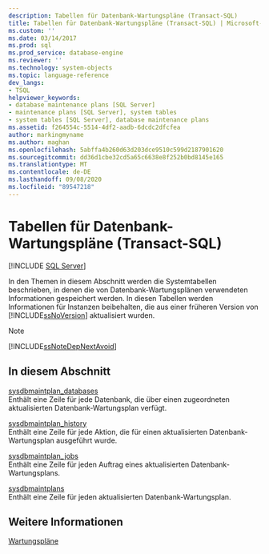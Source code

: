```yaml
---
description: Tabellen für Datenbank-Wartungspläne (Transact-SQL)
title: Tabellen für Datenbank-Wartungspläne (Transact-SQL) | Microsoft-Dokumentation
ms.custom: ''
ms.date: 03/14/2017
ms.prod: sql
ms.prod_service: database-engine
ms.reviewer: ''
ms.technology: system-objects
ms.topic: language-reference
dev_langs:
- TSQL
helpviewer_keywords:
- database maintenance plans [SQL Server]
- maintenance plans [SQL Server], system tables
- system tables [SQL Server], database maintenance plans
ms.assetid: f264554c-5514-4df2-aadb-6dcdc2dfcfea
author: markingmyname
ms.author: maghan
ms.openlocfilehash: 5abffa4b260d63d203dce9510c599d2187901620
ms.sourcegitcommit: dd36d1cbe32cd5a65c6638e8f252b0bd8145e165
ms.translationtype: MT
ms.contentlocale: de-DE
ms.lasthandoff: 09/08/2020
ms.locfileid: "89547218"
---
```

# <a name="database-maintenance-plan-tables-transact-sql"></a>Tabellen für Datenbank-Wartungspläne (Transact-SQL)
[!INCLUDE [SQL Server](../../includes/applies-to-version/sqlserver.md)]

  In den Themen in diesem Abschnitt werden die Systemtabellen beschrieben, in denen die von Datenbank-Wartungsplänen verwendeten Informationen gespeichert werden. In diesen Tabellen werden Informationen für Instanzen beibehalten, die aus einer früheren Version von [!INCLUDE[ssNoVersion](../../includes/ssnoversion-md.md)] aktualisiert wurden.  
  
> [!NOTE]  
>  [!INCLUDE[ssNoteDepNextAvoid](../../includes/ssnotedepnextavoid-md.md)]  
  
## <a name="in-this-section"></a>In diesem Abschnitt  
 [sysdbmaintplan_databases](../../relational-databases/system-tables/sysdbmaintplan-databases-transact-sql.md)  
 Enthält eine Zeile für jede Datenbank, die über einen zugeordneten aktualisierten Datenbank-Wartungsplan verfügt.  
  
 [sysdbmaintplan_history](../../relational-databases/system-tables/sysdbmaintplan-history-transact-sql.md)  
 Enthält eine Zeile für jede Aktion, die für einen aktualisierten Datenbank-Wartungsplan ausgeführt wurde.  
  
 [sysdbmaintplan_jobs](../../relational-databases/system-tables/sysdbmaintplan-jobs-transact-sql.md)  
 Enthält eine Zeile für jeden Auftrag eines aktualisierten Datenbank-Wartungsplans.  
  
 [sysdbmaintplans](../../relational-databases/system-tables/sysdbmaintplans-transact-sql.md)  
 Enthält eine Zeile für jeden aktualisierten Datenbank-Wartungsplan.  
  
## <a name="see-also"></a>Weitere Informationen  
 [Wartungspläne](../../relational-databases/maintenance-plans/maintenance-plans.md)  
  
  
